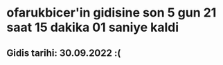 # ofarukbicer'in gidisine son 5 gun 21 saat 15 dakika 01 saniye kaldi

## Gidis tarihi: 30.09.2022 :(